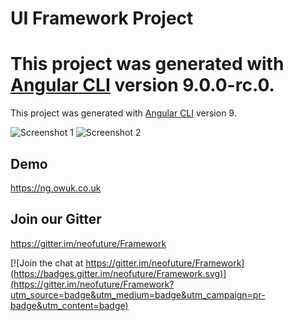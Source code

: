 # UI Framework Project

This project was generated with [Angular CLI](https://github.com/angular/angular-cli) version 9.0.0-rc.0.
=======
This project was generated with [Angular CLI](https://github.com/angular/angular-cli) version 9.


![Screenshot 1](https://owuk.co.uk/1.png)
![Screenshot 2](https://owuk.co.uk/2.png)

## Demo

https://ng.owuk.co.uk

## Join our Gitter

https://gitter.im/neofuture/Framework

[![Join the chat at https://gitter.im/neofuture/Framework](https://badges.gitter.im/neofuture/Framework.svg)](https://gitter.im/neofuture/Framework?utm_source=badge&utm_medium=badge&utm_campaign=pr-badge&utm_content=badge)
